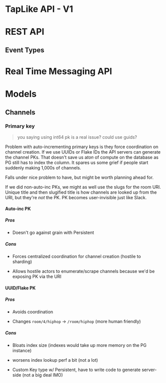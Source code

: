 # TapLike API - V1

# REST API

## Event Types

# Real Time Messaging API

# Models

## Channels

### Primary key

> you saying using int64 pk is a real issue?
> could use guids?

Problem with auto-incrementing primary keys is they force coordination on channel creation. If we use UUIDs or Flake IDs the API servers can generate the channel PKs. That doesn't save us a ​_ton_​ of compute on the database as PG still has to index the column. It spares us some grief if people start suddenly making 1,000s of channels.

Falls under nice problem to have, but might be worth planning ahead for.

If we did non-auto-inc PKs, we might as well use the slugs for the room URI. Unique title and then slugified title is how channels are looked up from the URI, but they're _not_ the PK. PK becomes user-invisible just like Slack.

#### Auto-inc PK

##### Pros

- Doesn't go against grain with Persistent

##### Cons

- Forces centralized coordination for channel creation (hostile to sharding)

- Allows hostile actors to enumerate/scrape channels because we'd be exposing PK via the URI

#### UUID/Flake PK

##### Pros

- Avoids coordination

- Changes `room/4/hiphop` -> `/room/hiphop` (more human friendly)

##### Cons

- Bloats index size (indexes would take up more memory on the PG instance)

- worsens index lookup perf a bit (not a lot)

- Custom Key type w/ Persistent, have to write code to generate server-side (not a big deal IMO)
